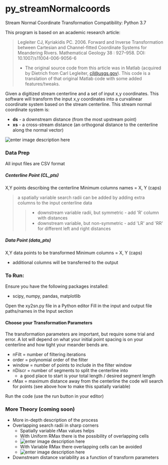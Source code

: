 
# py_streamNormalcoords

Stream Normal Coordinate Transformation
Compatibility:  Python 3.7

This program is based on an academic research article:
> Legleiter CJ, Kyriakidis PC. 2006. Forward and Inverse Transformation  between Cartesian and Channel-fitted Coordinate Systems for Meandering Rivers. Mathematical Geology 38 : 927–958. DOI: 10.1007/s11004-006-9056-6
>- The original source code from this article was in Matlab                 (acquired by Dietrich from Carl Legleiter, cjl@usgs.gov). This code is a translation of that original Matlab code with some added features/tweaks.
                
Given a digitized stream centerline and a set of input x,y         coordinates. This software will transform the input x,y coordinates into a curvalinear coordinate system based on the stream centerline. This stream normal coordinate system is:
- **ds** - a downstream distance (from the most upstream point)
- **xs** - a cross-stream distance (an orthogonal distance to the centerline along the normal vector)

![enter image description here](https://imgur.com/2MyvFN4.png)
        
### Data Prep
All input files are CSV format
##### Centerline Point (CL_pts)
X,Y points describing the centerline 
Minimum columns names = X, Y (caps)
> a spatially variable search radii can be added by adding extra columns to the input centerline data
>>- downstream variable radii, but symmetric - add 'R' column with distances
>>- downstream variable, but non-symmetric - add 'LR' and 'RR' for different left and right distances
    
##### Data Point (data_pts)
X,Y data points to be transformed
Minimum columns = X, Y (caps)
- additional columns will be transferred to the output

### To Run:
Ensure you have the following packages installed:
- scipy, numpy, pandas, matplotlib

Open the xy2sn.py file in a Python editor
Fill in the input and output file paths/names in the Input section
#### Choose your Transformation Parameters
The transformation parameters are important, but require some trial and error. A lot will depend on what your initial point spacing is on your centerline and how tight your meander bends are.
- nFilt  = number of filtering iterations
- order  = polynomial order of the filter
- window = number of points to include in the filter window
- nDiscr = number of segments to split the centerline into
	- a good place to start is your total length / desired segment length
- rMax   = maximum distance away from the centerline the code will search for points (see above how to make this spatially variable)

Run the code (use the run button in your editor)

### More Theory (coming soon)
- More in-depth description of the process
- Overlapping search radii in sharp corners
	- Spatially variable rMax values helps
	- With Uniform RMax there is the possibility of overlapping cells
	- ![enter image description here](https://imgur.com/DXKeiwa)
	- With Variable RMax there overlapping cells can be avoided
	- ![enter image description here](https://imgur.com/SNqJkAY)
- Downstream distance variability as a function of transform parameters
